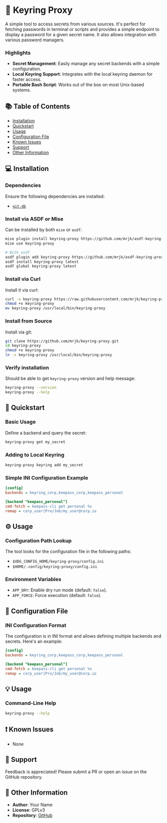 # 🚀 Keyring Proxy


A simple tool to access secrets from various sources. It's perfect for fetching passwords in terminal or scripts and provides a simple endpoint to display a password for a given secret name. It also allows integration with various password managers.

### Highlights

- **Secret Management**: Easily manage any secret backends with a simple configuration.
- **Local Keyring Support**: Integrates with the local keyring daemon for faster access.
- **Portable Bash Script**: Works out of the box on most Unix-based systems.


## 📚 Table of Contents
- [Installation](#installation)
- [Quickstart](#quickstart)
- [Usage](#usage)
- [Configuration File](#configuration-file)
- [Known Issues](#known-issues)
- [Support](#support)
- [Other Information](#other-information)

## 💻 Installation

### Dependencies
Ensure the following dependencies are installed:
- [`git-db`]()

### Install via ASDF or Mise

Can be installed by both `mise` or `asdf`:
```bash
mise plugin install keyring-proxy https://github.com/mrjk/asdf-keyring-proxy.git
mise use keyring-proxy

# With asdf
asdf plugin add keyring-proxy https://github.com/mrjk/asdf-keyring-proxy.git
asdf install keyring-proxy latest
asdf global keyring-proxy latest
```

### Install via Curl

Install it via curl:
```bash
curl -o keyring-proxy https://raw.githubusercontent.com/mrjk/keyring-proxy/main/keyring-proxy
chmod +x keyring-proxy
mv keyring-proxy /usr/local/bin/keyring-proxy
```

### Install from Source

Install via git:
```bash
git clone https://github.com/mrjk/keyring-proxy.git
cd keyring-proxy
chmod +x keyring-proxy
ln -s keyring-proxy /usr/local/bin/keyring-proxy
```

### Verify installation

Should be able to get `keyring-proxy` version and help message:
```bash
keyring-proxy --version
keyring-proxy --help
```

## 🚀 Quickstart

### Basic Usage
Define a backend and query the secret:

```bash
keyring-proxy get my_secret
```

### Adding to Local Keyring
```bash
keyring-proxy keyring add my_secret
```

### Simple INI Configuration Example
```ini
[config]
backends = keyring_corp,keepass_corp,keepass_personal

[backend "keepass_personal"]
cmd-fetch = keepass-cli get personal %s
remap = corp_user|Pro/Job/my_user@corp.io
```

## ⚙️ Usage

### Configuration Path Lookup
The tool looks for the configuration file in the following paths:
- `$XDG_CONFIG_HOME/keyring-proxy/config.ini`
- `$HOME/.config/keyring-proxy/config.ini`

### Environment Variables
- `APP_DRY`: Enable dry run mode (default: `false`).
- `APP_FORCE`: Force execution (default: `false`).

## 📄 Configuration File

### INI Configuration Format
The configuration is in INI format and allows defining multiple backends and secrets. Here's an example:

```ini
[config]
backends = keyring_corp,keepass_corp,keepass_personal

[backend "keepass_personal"]
cmd-fetch = keepass-cli get personal %s
remap = corp_user|Pro/Job/my_user@corp.io
```

## 💡 Usage

### Command-Line Help
```bash
keyring-proxy --help
```

## ❗ Known Issues
- None

## 💬 Support
Feedback is appreciated! Please submit a PR or open an issue on the GitHub repository.

## 📜 Other Information
- **Author**: Your Name
- **License**: GPLv3
- **Repository**: [GitHub](https://github.com/mrjk/keyring-proxy)
